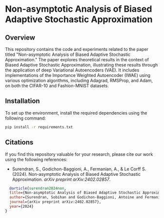 # Non-asymptotic Analysis of Biased Adaptive Stochastic Approximation

## Overview
This repository contains the code and experiments related to the paper titled "Non-asymptotic Analysis of Biased Adaptive Stochastic Approximation." The paper explores theoretical results in the context of Biased Adaptive Stochastic Approximation, illustrating these results through the application of deep Variational Autoencoders (VAE). It includes implementations of the Importance Weighted Autoencoder (IWAE) using various optimization algorithms, including Adagrad, RMSProp, and Adam, on both the CIFAR-10 and Fashion-MNIST datasets.

## Installation
To set up the environment, install the required dependencies using the following command:

```bash
pip install -r requirements.txt
```


## Citations
If you find this repository valuable for your research, please cite our work using the following references:

- Surendran, S., Godichon-Baggioni, A., Fermanian, A., & Le Corff S. (2024). Non-asymptotic Analysis of Biased Adaptive Stochastic Approximation. *arXiv preprint arXiv:2402.02857*.

```bibtex
  @article{surendran2024non,
  title={Non-asymptotic Analysis of Biased Adaptive Stochastic Approximation},
  author={Surendran, Sobihan and Godichon-Baggioni, Antoine and Fermanian, Adeline and Le Corff, Sylvain},
  journal={arXiv preprint arXiv:2402.02857},
  year={2024}
}
```
